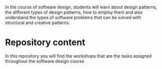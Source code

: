 In the course of software design, students will learn about design patterns, the different types of design patterns, how to employ them and also understand the types of software problems that can be solved with structural and creative patterns. 

# Repository content 
In this repository you will find  the workshops that are the tasks assigned throughout the software design course 
